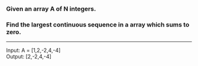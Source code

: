 ### Given an array A of N integers.

### Find the largest continuous sequence in a array which sums to zero.

<hr>
Input: A = [1,2,-2,4,-4]<br>
Output: [2,-2,4,-4]
